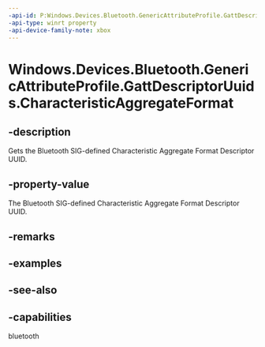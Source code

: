```yaml
---
-api-id: P:Windows.Devices.Bluetooth.GenericAttributeProfile.GattDescriptorUuids.CharacteristicAggregateFormat
-api-type: winrt property
-api-device-family-note: xbox
---
```


<!-- Property syntax
public System.Guid CharacteristicAggregateFormat { get; }
-->

# Windows.Devices.Bluetooth.GenericAttributeProfile.GattDescriptorUuids.CharacteristicAggregateFormat

## -description
Gets the Bluetooth SIG-defined Characteristic Aggregate Format Descriptor UUID.

## -property-value
The Bluetooth SIG-defined Characteristic Aggregate Format Descriptor UUID.

## -remarks

## -examples

## -see-also

## -capabilities
bluetooth
